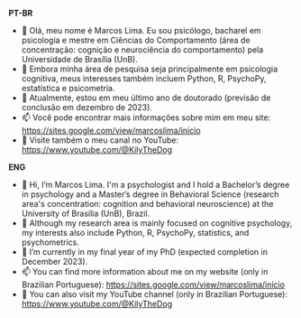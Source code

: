 **PT-BR**
- 👋 Olá, meu nome é Marcos Lima. Eu sou psicólogo, bacharel em psicologia e mestre em Ciências do Comportamento (área de concentração: cognição e neurociência do comportamento) pela Universidade de Brasília (UnB).
- 👀 Embora minha área de pesquisa seja principalmente em psicologia cognitiva, meus interesses também incluem Python, R, PsychoPy, estatística e psicometria.
- 🌱 Atualmente, estou em meu último ano de doutorado (previsão de conclusão em dezembro de 2023).
- 📫 Você pode encontrar mais informações sobre mim em meu site: https://sites.google.com/view/marcoslima/início
- 🎥 Visite também o meu canal no YouTube: https://www.youtube.com/@KilyTheDog

**ENG**
- 👋 Hi, I’m Marcos Lima. I'm a psychologist and I hold a Bachelor’s degree in psychology and a Master’s degree in Behavioral Science (research area's concentration: cognition and behavioral neuroscience) at the University of Brasília (UnB), Brazil.
- 👀 Although my research area is mainly focused on cognitive psychology, my interests also include Python, R, PsychoPy, statistics, and psychometrics. 
- 🌱 I’m currently in my final year of my PhD (expected completion in December 2023).
- 📫 You can find more information about me on my website (only in Brazilian Portuguese): https://sites.google.com/view/marcoslima/início
- 🎥 You can also visit my YouTube channel (only in Brazilian Portuguese): https://www.youtube.com/@KilyTheDog


<!---
limapiraju/limapiraju is a ✨ special ✨ repository because its `README.md` (this file) appears on your GitHub profile.
You can click the Preview link to take a look at your changes.
--->
